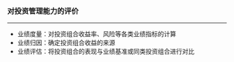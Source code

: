




### 对投资管理能力的评价
---
- 业绩度量：对投资组合收益率、风险等各类业绩指标的计算
- 业绩归因：确定投资组合收益的来源
- 业绩评估：将投资组合的表现与业绩基准或同类投资组合进行对比
